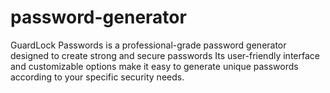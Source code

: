 # password-generator
GuardLock Passwords is a professional-grade password generator designed to create strong and secure passwords  Its user-friendly interface and customizable options make it easy to generate unique passwords according to your specific security needs.
